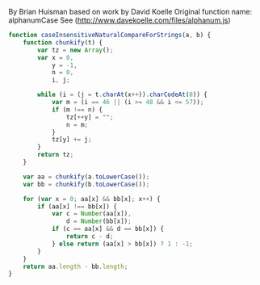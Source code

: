 
By Brian Huisman based on work by David Koelle
Original function name: alphanumCase
See (http://www.davekoelle.com/files/alphanum.js)

```js
function caseInsensitiveNaturalCompareForStrings(a, b) {
	function chunkify(t) {
		var tz = new Array();
		var x = 0,
			y = -1,
			n = 0,
			i, j;

		while (i = (j = t.charAt(x++)).charCodeAt(0)) {
			var m = (i == 46 || (i >= 48 && i <= 57));
			if (m !== n) {
				tz[++y] = "";
				n = m;
			}
			tz[y] += j;
		}
		return tz;
	}

	var aa = chunkify(a.toLowerCase());
	var bb = chunkify(b.toLowerCase());

	for (var x = 0; aa[x] && bb[x]; x++) {
		if (aa[x] !== bb[x]) {
			var c = Number(aa[x]),
				d = Number(bb[x]);
			if (c == aa[x] && d == bb[x]) {
				return c - d;
			} else return (aa[x] > bb[x]) ? 1 : -1;
		}
	}
	return aa.length - bb.length;
}
```